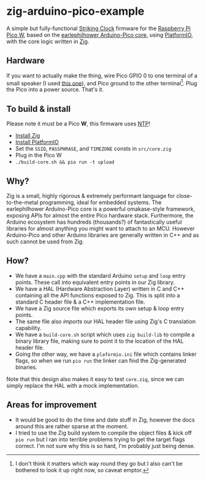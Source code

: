 # zig-arduino-pico-example

A simple but fully-functional [Striking Clock](https://en.wikipedia.org/wiki/Striking_clock) firmware for the [Raspberry Pi Pico W](https://www.raspberrypi.com/news/raspberry-pi-pico-w-your-6-iot-platform/), based on the [earlephilhower Arduino-Pico core](https://github.com/earlephilhower/arduino-pico), using [PlatformIO](https://platformio.org/), with the core logic written in [Zig](https://ziglang.org/).

## Hardware

If you want to actually make the thing, wire Pico GPIO 0 to one terminal of a small speaker (I used [this one](https://www.amazon.com/uxcell-Magnetic-Speaker-Replacement-Loudspeaker/dp/B08265BYTX)), and Pico ground to the other terminal[^1]. Plug the Pico into a power source. That's it.

[^1]: I don't think it matters which way round they go but I also can't be bothered to look it up right now, so caveat emptor.

## To build & install

Please note it must be a Pico __W__, this firmware uses [NTP](https://en.wikipedia.org/wiki/Network_Time_Protocol)!

- [Install Zig](https://ziglang.org/learn/getting-started/)
- [Install PlatformIO](https://docs.platformio.org/en/latest/integration/ide/vscode.html#installation)
- Set the `SSID`, `PASSPHRASE`, and `TIMEZONE` consts in `src/core.zig`
- Plug in the Pico W
- `./build-core.sh && pio run -t upload`

## Why?

Zig is a small, highly rigorous & extremely performant language for close-to-the-metal programming, ideal for embedded systems. The earlephilhower Arduino-Pico core is a powerful omakase-style framework, exposing APIs for almost the entire Pico hardware stack. Furthermore, the Arduino ecosystem has hundreds (thousands?) of fantastically useful libraries for almost anything you might want to attach to an MCU. However Arduino-Pico and other Arduino libraries are generally written in C++ and as such cannot be used from Zig.

## How?

- We have a `main.cpp` with the standard Arduino `setup` and `loop` entry points. These call into equivalent entry points in our Zig library.
- We have a HAL (Hardware Abstraction Layer) written in C and C++ containing all the API functions exposed to Zig. This is split into a standard C header file & a C++ implementation file.
- We have a Zig source file which exports its own setup & loop entry points.
- The same file also *imports* our HAL header file using Zig's C translation capability.
- We have a `build-core.sh` script which uses `zig build-lib` to compile a binary library file, making sure to point it to the location of the HAL header file.
- Going the other way, we have a `plaformio.ini` file which contains linker flags, so when we run `pio run` the linker can find the Zig-generated binaries.

Note that this design also makes it easy to test `core.zig`, since we can simply replace the HAL with a mock implementation.

## Areas for improvement

- It would be good to do the time and date stuff in Zig, however the docs around this are rather sparse at the moment.
- I tried to use the Zig build system to compile the object files & kick off `pio run` but I ran into terrible problems trying to get the target flags correct. I'm not sure why this is so hard, I'm probably just being dense.
